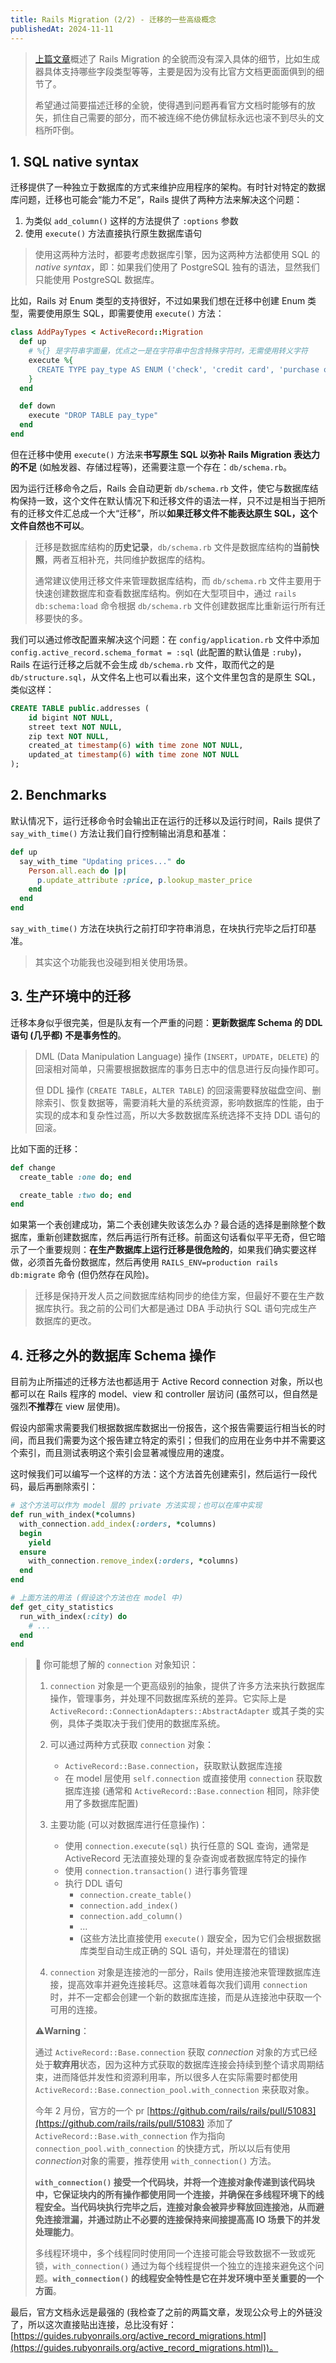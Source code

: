 ```yaml
---
title: Rails Migration (2/2) - 迁移的一些高级概念
publishedAt: 2024-11-11
---
```


> [上篇文章](https://mp.weixin.qq.com/s/-1UIRpAV9UdUB9FB3is0tg)概述了 Rails Migration 的全貌而没有深入具体的细节，比如生成器具体支持哪些字段类型等等，主要是因为没有比官方文档更面面俱到的细节了。
>
> 希望通过简要描述迁移的全貌，使得遇到问题再看官方文档时能够有的放矢，抓住自己需要的部分，而不被连绵不绝仿佛鼠标永远也滚不到尽头的文档所吓倒。

## 1. SQL native syntax

迁移提供了一种独立于数据库的方式来维护应用程序的架构。有时针对特定的数据库问题，迁移也可能会“能力不足”，Rails 提供了两种方法来解决这个问题：

1. 为类似 `add_column()` 这样的方法提供了 `:options` 参数
2. 使用 `execute()` 方法直接执行原生数据库语句

> 使用这两种方法时，都要考虑数据库引擎，因为这两种方法都使用 SQL 的 *native syntax*，即：如果我们使用了 PostgreSQL 独有的语法，显然我们只能使用 PostgreSQL 数据库。

比如，Rails 对 Enum 类型的支持很好，不过如果我们想在迁移中创建 Enum 类型，需要使用原生 SQL，即需要使用 `execute()` 方法：

```ruby
class AddPayTypes < ActiveRecord::Migration
  def up
    # %{} 是字符串字面量，优点之一是在字符串中包含特殊字符时，无需使用转义字符
    execute %{
      CREATE TYPE pay_type AS ENUM ('check', 'credit card', 'purchase order')
    }
  end

  def down
    execute "DROP TABLE pay_type"
  end
end
```

但在迁移中使用 `execute()` 方法来**书写原生 SQL 以弥补 Rails Migration 表达力的不足** (如触发器、存储过程等)，还需要注意一个存在：`db/schema.rb`。

因为运行迁移命令之后，Rails 会自动更新 `db/schema.rb` 文件，使它与数据库结构保持一致，这个文件在默认情况下和迁移文件的语法一样，只不过是相当于把所有的迁移文件汇总成一个大“迁移”，所以**如果迁移文件不能表达原生 SQL，这个文件自然也不可以**。

> 迁移是数据库结构的**历史记录**，`db/schema.rb` 文件是数据库结构的**当前快照**，两者互相补充，共同维护数据库的结构。
>
> 通常建议使用迁移文件来管理数据库结构，而 `db/schema.rb` 文件主要用于快速创建数据库和查看数据库结构。例如在大型项目中，通过 `rails db:schema:load` 命令根据 `db/schema.rb` 文件创建数据库比重新运行所有迁移要快的多。

我们可以通过修改配置来解决这个问题：在 `config/application.rb` 文件中添加 `config.active_record.schema_format = :sql` (此配置的默认值是 `:ruby`)，Rails 在运行迁移之后就不会生成 `db/schema.rb` 文件，取而代之的是 `db/structure.sql`，从文件名上也可以看出来，这个文件里包含的是原生 SQL，类似这样：

```sql
CREATE TABLE public.addresses (
    id bigint NOT NULL,
    street text NOT NULL,
    zip text NOT NULL,
    created_at timestamp(6) with time zone NOT NULL,
    updated_at timestamp(6) with time zone NOT NULL
);
```

## 2. Benchmarks

默认情况下，运行迁移命令时会输出正在运行的迁移以及运行时间，Rails 提供了 `say_with_time()` 方法让我们自行控制输出消息和基准：

```ruby
def up
  say_with_time "Updating prices..." do
    Person.all.each do |p|
      p.update_attribute :price, p.lookup_master_price
    end
  end
end
```

`say_with_time()` 方法在块执行之前打印字符串消息，在块执行完毕之后打印基准。

> 其实这个功能我也没碰到相关使用场景。

## 3. 生产环境中的迁移

迁移本身似乎很完美，但是队友有一个严重的问题：**更新数据库 Schema 的 DDL 语句 (几乎都) 不是事务性的**。

> DML (Data Manipulation Language) 操作 (`INSERT`，`UPDATE`，`DELETE`) 的回滚相对简单，只需要根据数据库的事务日志中的信息进行反向操作即可。
>
> 但 DDL 操作 (`CREATE TABLE`，`ALTER TABLE`) 的回滚需要释放磁盘空间、删除索引、恢复数据等，需要消耗大量的系统资源，影响数据库的性能，由于实现的成本和复杂性过高，所以大多数数据库系统选择不支持 DDL 语句的回滚。

比如下面的迁移：

```ruby
def change
  create_table :one do; end

  create_table :two do; end
end
```

如果第一个表创建成功，第二个表创建失败该怎么办？最合适的选择是删除整个数据库，重新创建数据库，然后再运行所有迁移。前面这句话看似平平无奇，但它暗示了一个重要规则：**在生产数据库上运行迁移是很危险的**，如果我们确实要这样做，必须首先备份数据库，然后再使用 `RAILS_ENV=production rails db:migrate` 命令 (但仍然存在风险)。

> 迁移是保持开发人员之间数据库结构同步的绝佳方案，但最好不要在生产数据库执行。我之前的公司们大都是通过 DBA 手动执行 SQL 语句完成生产数据库的更改。

## 4. 迁移之外的数据库 Schema 操作

目前为止所描述的迁移方法也都适用于 Active Record connection 对象，所以也都可以在 Rails 程序的 model、view 和 controller 层访问 (虽然可以，但自然是强烈**不推荐**在 view 层使用)。

假设内部需求需要我们根据数据库数据出一份报告，这个报告需要运行相当长的时间，而且我们需要为这个报告建立特定的索引；但我们的应用在业务中并不需要这个索引，而且测试表明这个索引会显著减慢应用的速度。

这时候我们可以编写一个这样的方法：这个方法首先创建索引，然后运行一段代码，最后再删除索引：

```ruby
# 这个方法可以作为 model 层的 private 方法实现；也可以在库中实现
def run_with_index(*columns)
  with_connection.add_index(:orders, *columns)
  begin
    yield
  ensure
    with_connection.remove_index(:orders, *columns)
  end
end

# 上面方法的用法 (假设这个方法也在 model 中)
def get_city_statistics
  run_with_index(:city) do
    # ...
  end
end
```

> 🤔 你可能想了解的 `connection` 对象知识：
>
> 1. `connection` 对象是一个更高级别的抽象，提供了许多方法来执行数据库操作，管理事务，并处理不同数据库系统的差异。它实际上是 `ActiveRecord::ConnectionAdapters::AbstractAdapter` 或其子类的实例，具体子类取决于我们使用的数据库系统。
>
> 2. 可以通过两种方式获取 `connection` 对象：
>     - `ActiveRecord::Base.connection`，获取默认数据库连接
>     - 在 model 层使用 `self.connection` 或直接使用 `connection` 获取数据库连接 (通常和 `ActiveRecord::Base.connection` 相同，除非使用了多数据库配置)
>
> 3. 主要功能 (可以对数据库进行任意操作)：
>     - 使用 `connection.execute(sql)` 执行任意的 SQL 查询，通常是 ActiveRecord 无法直接处理的复杂查询或者数据库特定的操作
>     - 使用 `connection.transaction()` 进行事务管理
>     - 执行 DDL 语句
>       - `connection.create_table()`
>       - `connection.add_index()`
>       - `connection.add_column()`
>       - ...
>       - (这些方法比直接使用 `execute()` 跟安全，因为它们会根据数据库类型自动生成正确的 SQL 语句，并处理潜在的错误)
>
> 4. `connection` 对象是连接池的一部分，Rails 使用连接池来管理数据库连接，提高效率并避免连接耗尽。这意味着每次我们调用 `connection` 时，并不一定都会创建一个新的数据库连接，而是从连接池中获取一个可用的连接。
>
> ⚠️**Warning**：
>
> 通过 `ActiveRecord::Base.connection` 获取 *connection* 对象的方式已经处于**软弃用**状态，因为这种方式获取的数据库连接会持续到整个请求周期结束，进而降低并发性和资源利用率，所以很多人在实际需要时都使用 `ActiveRecord::Base.connection_pool.with_connection` 来获取对象。
>
> 今年 2 月份，官方的一个 pr [https://github.com/rails/rails/pull/51083](https://github.com/rails/rails/pull/51083) 添加了 `ActiveRecord::Base.with_connection` 作为指向 `connection_pool.with_connection` 的快捷方式，所以以后有使用 *connection*对象的需要，推荐使用 `with_connection()` 方法。
>
> **`with_connection()` 接受一个代码块，并将一个连接对象传递到该代码块中，它保证块内的所有操作都使用同一个连接，并确保在多线程环境下的线程安全。当代码块执行完毕之后，连接对象会被异步释放回连接池，从而避免连接泄漏，并通过防止不必要的连接保持来间接提高高 IO 场景下的并发处理能力**。
>
> 多线程环境中，多个线程同时使用同一个连接可能会导致数据不一致或死锁，`with_connection()` 通过为每个线程提供一个独立的连接来避免这个问题。**`with_connection()` 的线程安全特性是它在并发环境中至关重要的一个方面**。

最后，官方文档永远是最强的 (我检查了之前的两篇文章，发现公众号上的外链没了，所以这次直接贴出连接，总比没有好：[https://guides.rubyonrails.org/active_record_migrations.html](https://guides.rubyonrails.org/active_record_migrations.html))。
